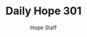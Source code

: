 ---
image: /assets/img/daily-hope-default-artwork.png
title: Daily Hope 301
number: 301
categories:
  - Daily Hope
author: Hope Staff
notes: Daily Hope 301
embed: >-
  <iframe style="border-radius:12px" src="https://open.spotify.com/embed/episode/4LCy6RS7xNhB5nRXV7wh1d?utm_source=generator" width="100%" height="152" frameBorder="0" allowfullscreen="" allow="autoplay; clipboard-write; encrypted-media; fullscreen; picture-in-picture" loading="lazy"></iframe>
---